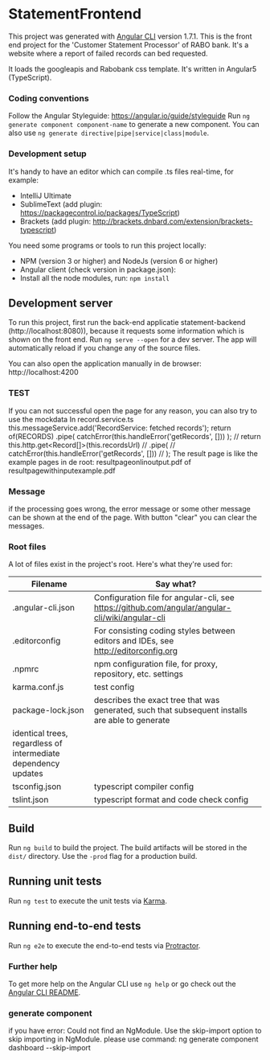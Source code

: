 # StatementFrontend

This project was generated with [Angular CLI](https://github.com/angular/angular-cli) version 1.7.1.
This is the front end project for the 'Customer Statement Processor' of RABO bank. It's a website where a report of failed records can bed requested.

It loads the googleapis and Rabobank css template.
It's written in Angular5 (TypeScript).

### Coding conventions
Follow the Angular Styleguide: https://angular.io/guide/styleguide
Run `ng generate component component-name` to generate a new component. You can also use 
`ng generate directive|pipe|service|class|module`.

### Development setup
It's handy to have an editor which can compile .ts files real-time, for example:

* IntelliJ Ultimate
* SublimeText (add plugin: https://packagecontrol.io/packages/TypeScript)
* Brackets (add plugin: http://brackets.dnbard.com/extension/brackets-typescript)

You need some programs or tools to run this project locally:

* NPM (version 3 or higher) and NodeJs (version 6 or higher)
* Angular client (check version in package.json): 
* Install all the node modules, run: `npm install`

## Development server
To run this project, first run the back-end applicatie statement-backend (http://localhost:8080)), because it requests some information which is shown on the front
end.
Run `ng serve --open` for a dev server. The app will automatically reload if you change any of the source files.


You can also open the application manually in de browser: http://localhost:4200


### TEST
If you can not successful open the page for any reason, you can also try to use the mockdata
In record.service.ts 
 this.messageService.add('RecordService: fetched records');
     return of(RECORDS)
       .pipe(
         catchError(this.handleError('getRecords', []))
       );
  //  return this.http.get<Record[]>(this.recordsUrl)
   //   .pipe(
    //    catchError(this.handleError('getRecords', []))
   //   );
The result page is like the example pages in de root:
resultpageonlinoutput.pdf of resultpagewithinputexample.pdf

### Message
if the processing goes wrong, the error message or some other message can be shown at the end of the page.
With button "clear" you can clear the messages.

### Root files
A lot of files exist in the project's root. Here's what they're used for:

| Filename            | Say what?       |
|---------------------|-------------------|
| .angular-cli.json   | Configuration file for angular-cli, see https://github.com/angular/angular-cli/wiki/angular-cli |
| .editorconfig       | For consisting coding styles between editors and IDEs, see http://editorconfig.org |
| .npmrc              | npm configuration file, for proxy, repository, etc. settings |
| karma.conf.js       | test config |
| package-lock.json   | describes the exact tree that was generated, such that subsequent installs are able to generate 
                        identical trees, regardless of intermediate dependency updates |                  
| tsconfig.json       | typescript compiler config |
| tslint.json         | typescript format and code check config |

## Build

Run `ng build` to build the project. The build artifacts will be stored in the `dist/` directory. Use the `-prod` flag for a production build.

## Running unit tests

Run `ng test` to execute the unit tests via [Karma](https://karma-runner.github.io).

## Running end-to-end tests

Run `ng e2e` to execute the end-to-end tests via [Protractor](http://www.protractortest.org/).



### Further help
To get more help on the Angular CLI use `ng help` or go check out the 
[Angular CLI README](https://github.com/angular/angular-cli/blob/master/README.md).

### generate component
if you have error: Could not find an NgModule. Use the skip-import option to skip importing in NgModule.
please use command:
ng generate component dashboard --skip-import
